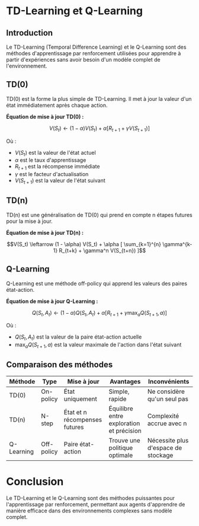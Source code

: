 # TD-Learning et Q-Learning

## Introduction

Le TD-Learning (Temporal Difference Learning) et le Q-Learning sont des méthodes d'apprentissage par renforcement utilisées pour apprendre à partir d'expériences sans avoir besoin d'un modèle complet de l'environnement.

## TD(0)

TD(0) est la forme la plus simple de TD-Learning. Il met à jour la valeur d'un état immédiatement après chaque action.

**Équation de mise à jour TD(0) :**

$$V(S_t) \leftarrow (1 - \alpha) V(S_t) + \alpha [ R_{t+1} + \gamma V(S_{t+1}) ]$$

Où :
- $V(S_t)$ est la valeur de l'état actuel
- $\alpha$ est le taux d'apprentissage
- $R_{t+1}$ est la récompense immédiate
- $\gamma$ est le facteur d'actualisation
- $V(S_{t+1})$ est la valeur de l'état suivant

## TD(n)

TD(n) est une généralisation de TD(0) qui prend en compte n étapes futures pour la mise à jour.

**Équation de mise à jour TD(n) :**

$$V(S_t) \leftarrow (1 - \alpha) V(S_t) + \alpha [ \sum_{k=1}^{n} \gamma^{k-1} R_{t+k} + \gamma^n V(S_{t+n}) ]$$

## Q-Learning

Q-Learning est une méthode off-policy qui apprend les valeurs des paires état-action.

**Équation de mise à jour Q-Learning :**

$$Q(S_t, A_t) \leftarrow (1 - \alpha) Q(S_t, A_t) + \alpha [ R_{t+1} + \gamma \max_{a} Q(S_{t+1}, a) ]$$

Où :
- $Q(S_t, A_t)$ est la valeur de la paire état-action actuelle
- $\max_{a} Q(S_{t+1}, a)$ est la valeur maximale de l'action dans l'état suivant

## Comparaison des méthodes

| Méthode    | Type       | Mise à jour                    | Avantages                               | Inconvénients                       |
|------------|------------|--------------------------------|-----------------------------------------|-------------------------------------|
| TD(0)      | On-policy  | État uniquement                | Simple, rapide                          | Ne considère qu'un seul pas         |
| TD(n)      | N-step     | État et n récompenses futures  | Équilibre entre exploration et précision| Complexité accrue avec n            |
| Q-Learning | Off-policy | Paire état-action              | Trouve une politique optimale           | Nécessite plus d'espace de stockage |

# Conclusion

Le TD-Learning et le Q-Learning sont des méthodes puissantes pour l'apprentissage par renforcement, permettant aux agents d'apprendre de manière efficace dans des environnements complexes sans modèle complet.
